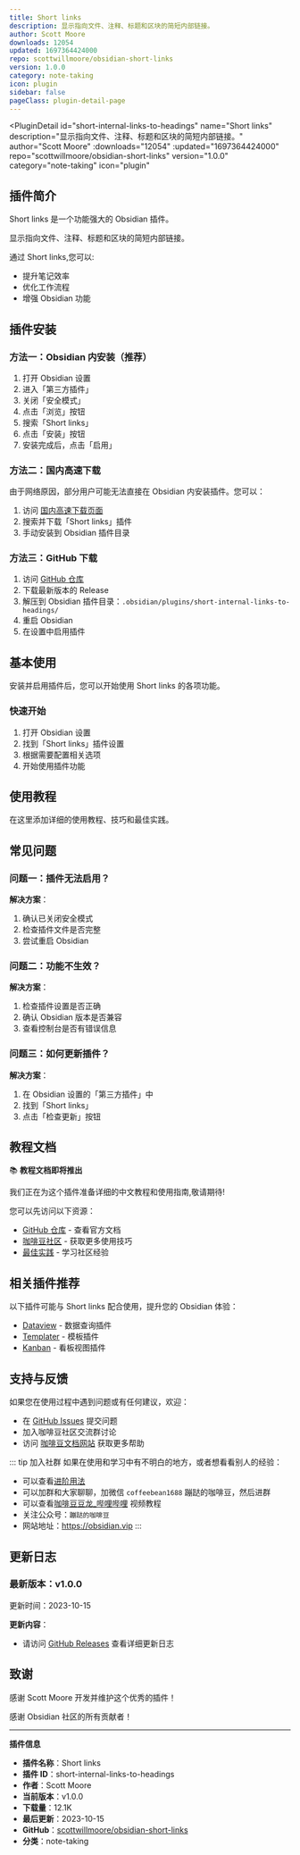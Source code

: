 ```yaml
---
title: Short links
description: 显示指向文件、注释、标题和区块的简短内部链接。
author: Scott Moore
downloads: 12054
updated: 1697364424000
repo: scottwillmoore/obsidian-short-links
version: 1.0.0
category: note-taking
icon: plugin
sidebar: false
pageClass: plugin-detail-page
---
```


<PluginDetail
  id="short-internal-links-to-headings"
  name="Short links"
  description="显示指向文件、注释、标题和区块的简短内部链接。"
  author="Scott Moore"
  :downloads="12054"
  :updated="1697364424000"
  repo="scottwillmoore/obsidian-short-links"
  version="1.0.0"
  category="note-taking"
  icon="plugin"
>

<!-- AUTO_GENERATED_START -->
## 插件简介

Short links 是一个功能强大的 Obsidian 插件。

显示指向文件、注释、标题和区块的简短内部链接。

通过 Short links,您可以:

- 提升笔记效率
- 优化工作流程
- 增强 Obsidian 功能

<!-- AUTO_GENERATED_END -->

<!-- AUTO_GENERATED_START -->
## 插件安装

### 方法一：Obsidian 内安装（推荐）

1. 打开 Obsidian 设置
2. 进入「第三方插件」
3. 关闭「安全模式」
4. 点击「浏览」按钮
5. 搜索「Short links」
6. 点击「安装」按钮
7. 安装完成后，点击「启用」

### 方法二：国内高速下载

由于网络原因，部分用户可能无法直接在 Obsidian 内安装插件。您可以：

1. 访问 [国内高速下载页面](/zh/documentation/obsidian-plugins-download.html)
2. 搜索并下载「Short links」插件
3. 手动安装到 Obsidian 插件目录

### 方法三：GitHub 下载

1. 访问 [GitHub 仓库](https://github.com/scottwillmoore/obsidian-short-links)
2. 下载最新版本的 Release
3. 解压到 Obsidian 插件目录：`.obsidian/plugins/short-internal-links-to-headings/`
4. 重启 Obsidian
5. 在设置中启用插件

## 基本使用

安装并启用插件后，您可以开始使用 Short links 的各项功能。

### 快速开始

1. 打开 Obsidian 设置
2. 找到「Short links」插件设置
3. 根据需要配置相关选项
4. 开始使用插件功能

<!-- AUTO_GENERATED_END -->

<!-- CUSTOM_CONTENT_START:tutorial -->
## 使用教程

在这里添加详细的使用教程、技巧和最佳实践。

<!-- CUSTOM_CONTENT_END:tutorial -->

<!-- SHARED_CONTENT_START -->
## 常见问题

### 问题一：插件无法启用？

**解决方案**：
1. 确认已关闭安全模式
2. 检查插件文件是否完整
3. 尝试重启 Obsidian

### 问题二：功能不生效？

**解决方案**：
1. 检查插件设置是否正确
2. 确认 Obsidian 版本是否兼容
3. 查看控制台是否有错误信息

### 问题三：如何更新插件？

**解决方案**：
1. 在 Obsidian 设置的「第三方插件」中
2. 找到「Short links」
3. 点击「检查更新」按钮

## 教程文档

📚 **教程文档即将推出**

我们正在为这个插件准备详细的中文教程和使用指南,敬请期待!

您可以先访问以下资源：
- [GitHub 仓库](https://github.com/scottwillmoore/obsidian-short-links) - 查看官方文档
- [咖啡豆社区](/zh/bases/) - 获取更多使用技巧
- [最佳实践](/zh/best-practices/) - 学习社区经验

## 相关插件推荐

以下插件可能与 Short links 配合使用，提升您的 Obsidian 体验：

- [Dataview](/zh/plugins/dataview.html) - 数据查询插件
- [Templater](/zh/plugins/templater-obsidian.html) - 模板插件
- [Kanban](/zh/plugins/obsidian-kanban.html) - 看板视图插件

## 支持与反馈

如果您在使用过程中遇到问题或有任何建议，欢迎：

- 在 [GitHub Issues](https://github.com/scottwillmoore/obsidian-short-links/issues) 提交问题
- 加入咖啡豆社区交流群讨论
- 访问 [咖啡豆文档网站](https://obsidian.vip) 获取更多帮助

::: tip 加入社群
如果在使用和学习中有不明白的地方，或者想看看别人的经验：
- 可以查看[进阶用法](/zh/advanced)
- 可以加群和大家聊聊，加微信 `coffeebean1688` 蹦跶的咖啡豆，然后进群
- 可以查看[咖啡豆豆龙_哔哩哔哩](https://space.bilibili.com/618777356) 视频教程
- 关注公众号：`蹦跶的咖啡豆`
- 网站地址：https://obsidian.vip
:::
<!-- SHARED_CONTENT_END -->

<!-- AUTO_GENERATED_START -->
## 更新日志

### 最新版本：v1.0.0

更新时间：2023-10-15

**更新内容**：
- 请访问 [GitHub Releases](https://github.com/scottwillmoore/obsidian-short-links/releases) 查看详细更新日志

## 致谢

感谢 Scott Moore 开发并维护这个优秀的插件！

感谢 Obsidian 社区的所有贡献者！

---

**插件信息**
- **插件名称**：Short links
- **插件 ID**：short-internal-links-to-headings
- **作者**：Scott Moore
- **当前版本**：v1.0.0
- **下载量**：12.1K
- **最后更新**：2023-10-15
- **GitHub**：[scottwillmoore/obsidian-short-links](https://github.com/scottwillmoore/obsidian-short-links)
- **分类**：note-taking
<!-- AUTO_GENERATED_END -->

</PluginDetail>

